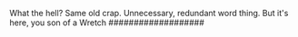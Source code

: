 What the hell? Same old crap. Unnecessary, redundant word thing. But it's here, you son of a Wretch ###################
